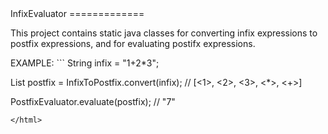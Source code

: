 <html>
InfixEvaluator
=============

This project contains static java classes for converting infix expressions to postfix expressions, and for evaluating postifx expressions.

<p>
EXAMPLE:
```
String infix = "1+2*3";

List<Token> postfix = InfixToPostfix.convert(infix);   // [<1>, <2>, <3>, <*>, <+>]

PostfixEvaluator.evaluate(postfix);                    // "7"

```
</html>
